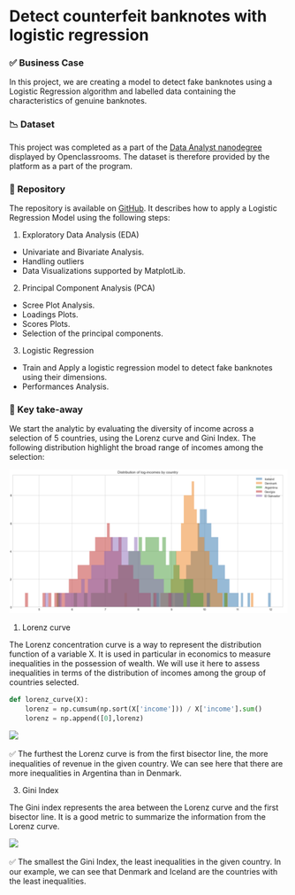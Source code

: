 # Detect counterfeit banknotes with logistic regression

### ✅ Business Case

In this project, we are creating a model to detect fake banknotes using a Logistic Regression algorithm and labelled data containing the characteristics of genuine banknotes. 


### 📉 Dataset

This project was completed as a part of the [Data Analyst nanodegree](https://openclassrooms.com/en/dashboard/paths) displayed by Openclassrooms. 
The dataset is therefore provided by the platform as a part of the program.

### 📒 Repository
The repository is available on [GitHub](https://github.com/AurelieGIRAUD/Data_Science_Projects/tree/main/Logistic_Regression). It describes how to apply a Logistic Regression Model using the following steps:

1. Exploratory Data Analysis (EDA)
  
  - Univariate and Bivariate Analysis. 
  - Handling outliers
  - Data Visualizations supported by MatplotLib.
  
 2. Principal Component Analysis (PCA)
  
  - Scree Plot Analysis.
  - Loadings Plots.
  - Scores Plots.
  - Selection of the principal components.
  
 3. Logistic Regression
  
  - Train and Apply a logistic regression model to detect fake banknotes using their dimensions.
  - Performances Analysis.


### 🎯 Key take-away

We start the analytic by evaluating the diversity of income across a selection of 5 countries, using the Lorenz curve and Gini Index. The following distribution highlight the broad range of incomes among the selection:

<img src="images/Screenshot 2022-11-06 at 21.05.43.png"/>

1. Lorenz curve

The Lorenz concentration curve is a way to represent the distribution function of a variable X. It is used in particular in economics to measure inequalities in the possession of wealth. We will use it here to assess inequalities in terms of the distribution of incomes among the group of countries selected.

```python
def lorenz_curve(X):
    lorenz = np.cumsum(np.sort(X['income'])) / X['income'].sum()
    lorenz = np.append([0],lorenz) 
``` 

<img src="Screenshot 2022-11-06 at 21.11.18.png"/>

✅ The furthest the Lorenz curve is from the first bisector line, the more inequalities of revenue in the given country. We can see here that there are more inequalities in Argentina than in Denmark.

3. Gini Index

The Gini index represents the area between the Lorenz curve and the first bisector line. It is a good metric to summarize the information from the Lorenz curve.

<img src="Screenshot 2022-11-06 at 21.16.32.png"/>


✅ The smallest the Gini Index, the least inequalities in the given country. 
In our example, we can see that Denmark and Iceland are the countries with the least inequalities. 
  

  
